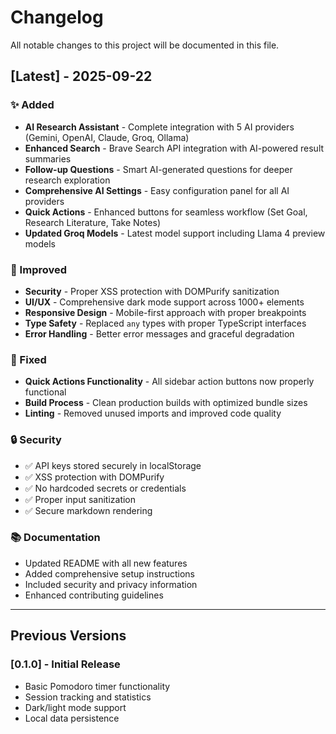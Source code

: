 # Changelog

All notable changes to this project will be documented in this file.

## [Latest] - 2025-09-22

### ✨ Added
- **AI Research Assistant** - Complete integration with 5 AI providers (Gemini, OpenAI, Claude, Groq, Ollama)
- **Enhanced Search** - Brave Search API integration with AI-powered result summaries
- **Follow-up Questions** - Smart AI-generated questions for deeper research exploration
- **Comprehensive AI Settings** - Easy configuration panel for all AI providers
- **Quick Actions** - Enhanced buttons for seamless workflow (Set Goal, Research Literature, Take Notes)
- **Updated Groq Models** - Latest model support including Llama 4 preview models

### 🔧 Improved
- **Security** - Proper XSS protection with DOMPurify sanitization
- **UI/UX** - Comprehensive dark mode support across 1000+ elements
- **Responsive Design** - Mobile-first approach with proper breakpoints
- **Type Safety** - Replaced `any` types with proper TypeScript interfaces
- **Error Handling** - Better error messages and graceful degradation

### 🐛 Fixed
- **Quick Actions Functionality** - All sidebar action buttons now properly functional
- **Build Process** - Clean production builds with optimized bundle sizes
- **Linting** - Removed unused imports and improved code quality

### 🔒 Security
- ✅ API keys stored securely in localStorage
- ✅ XSS protection with DOMPurify
- ✅ No hardcoded secrets or credentials
- ✅ Proper input sanitization
- ✅ Secure markdown rendering

### 📚 Documentation
- Updated README with all new features
- Added comprehensive setup instructions
- Included security and privacy information
- Enhanced contributing guidelines

---

## Previous Versions

### [0.1.0] - Initial Release
- Basic Pomodoro timer functionality
- Session tracking and statistics
- Dark/light mode support
- Local data persistence